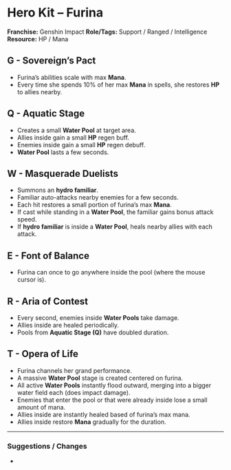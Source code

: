 # Hero Kit – Furina

**Franchise:** Genshin Impact
**Role/Tags:** Support / Ranged / Intelligence 
**Resource:** HP / Mana

## G - Sovereign’s Pact
- Furina’s abilities scale with max **Mana**.
- Every time she spends 10% of her max **Mana** in spells, she restores **HP** to allies nearby.

## Q - Aquatic Stage
- Creates a small **Water Pool** at target area.
- Allies inside gain a small **HP** regen buff.
- Enemies inside gain a small **HP** regen debuff.
- **Water Pool** lasts a few seconds.

## W - Masquerade Duelists
- Summons an **hydro familiar**.
- Familiar auto-attacks nearby enemies for a few seconds.
- Each hit restores a small portion of furina’s max **Mana**.
- If cast while standing in a **Water Pool**, the familiar gains bonus attack speed.
- If **hydro familiar** is inside a **Water Pool**, heals nearby allies with each attack.

## E - Font of Balance
- Furina can once to go anywhere inside the pool (where the mouse cursor is).

## R - Aria of Contest
- Every second, enemies inside **Water Pools** take damage.
- Allies inside are healed periodically.
- Pools from **Aquatic Stage (Q)** have doubled duration.

## T - Opera of Life
- Furina channels her grand performance.
- A massive **Water Pool** stage is created centered on furina.
- All active **Water Pools** instantly flood outward, merging into a bigger water field each (does impact damage).
- Enemies that enter the pool or that were already inside lose a small amount of mana.
- Allies inside are instantly healed based of furina’s max mana.
- Allies inside restore **Mana** gradually for the duration.

---

### Suggestions / Changes
- <your notes here>